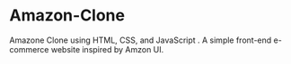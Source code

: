 # Amazon-Clone
Amazone Clone using HTML, CSS, and JavaScript . A simple front-end e-commerce website inspired by Amzon UI.
